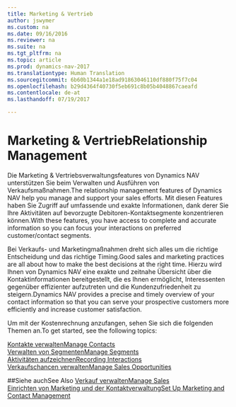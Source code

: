 ```yaml
---
title: Marketing & Vertrieb
author: jswymer
ms.custom: na
ms.date: 09/16/2016
ms.reviewer: na
ms.suite: na
ms.tgt_pltfrm: na
ms.topic: article
ms.prod: dynamics-nav-2017
ms.translationtype: Human Translation
ms.sourcegitcommit: 6b60b1344a1e18ad91863046110df880f75f7c04
ms.openlocfilehash: b29d4364f40730f5eb691c8b05b4048867caeafd
ms.contentlocale: de-at
ms.lasthandoff: 07/19/2017

---
```

# <a name="relationship-management"></a><span data-ttu-id="c31d6-102">Marketing & Vertrieb</span><span class="sxs-lookup"><span data-stu-id="c31d6-102">Relationship Management</span></span>
<span data-ttu-id="c31d6-103">Die Marketing & Vertriebsverwaltungsfeatures von Dynamics NAV unterstützen Sie beim Verwalten und Ausführen von Verkaufsmaßnahmen.</span><span class="sxs-lookup"><span data-stu-id="c31d6-103">The relationship management features of Dynamics NAV help you manage and support your sales efforts.</span></span> <span data-ttu-id="c31d6-104">Mit diesen Features haben Sie Zugriff auf umfassende und exakte Informationen, dank derer Sie Ihre Aktivitäten auf bevorzugte Debitoren-Kontaktsegmente konzentrieren können.</span><span class="sxs-lookup"><span data-stu-id="c31d6-104">With these features, you have access to complete and accurate information so you can focus your interactions on preferred customer/contact segments.</span></span>

<span data-ttu-id="c31d6-105">Bei Verkaufs- und Marketingmaßnahmen dreht sich alles um die richtige Entscheidung und das richtige Timing.</span><span class="sxs-lookup"><span data-stu-id="c31d6-105">Good sales and marketing practices are all about how to make the best decisions at the right time.</span></span> <span data-ttu-id="c31d6-106">Hierzu wird Ihnen von Dynamics NAV eine exakte und zeitnahe Übersicht über die Kontaktinformationen bereitgestellt, die es Ihnen ermöglicht, Interessenten gegenüber effizienter aufzutreten und die Kundenzufriedenheit zu steigern.</span><span class="sxs-lookup"><span data-stu-id="c31d6-106">Dynamics NAV provides a precise and timely overview of your contact information so that you can serve your prospective customers more efficiently and increase customer satisfaction.</span></span>

<span data-ttu-id="c31d6-107">Um mit der Kostenrechnung anzufangen, sehen Sie sich die folgenden Themen an.</span><span class="sxs-lookup"><span data-stu-id="c31d6-107">To get started, see the following topics:</span></span>

[<span data-ttu-id="c31d6-108">Kontakte verwalten</span><span class="sxs-lookup"><span data-stu-id="c31d6-108">Manage Contacts</span></span>](marketing-contacts.md)  
[<span data-ttu-id="c31d6-109">Verwalten von Segmenten</span><span class="sxs-lookup"><span data-stu-id="c31d6-109">Manage Segments</span></span>](marketing-segments.md)  
[<span data-ttu-id="c31d6-110">Aktivitäten aufzeichnen</span><span class="sxs-lookup"><span data-stu-id="c31d6-110">Recording Interactions</span></span>](marketing-interactions.md)  
[<span data-ttu-id="c31d6-111">Verkaufschancen verwalten</span><span class="sxs-lookup"><span data-stu-id="c31d6-111">Manage Sales Opportunities</span></span>](marketing-manage-sales-opportunities.md)

##<a name="see-also"></a><span data-ttu-id="c31d6-112">Siehe auch</span><span class="sxs-lookup"><span data-stu-id="c31d6-112">See Also</span></span>
[<span data-ttu-id="c31d6-113">Verkauf verwalten</span><span class="sxs-lookup"><span data-stu-id="c31d6-113">Manage Sales</span></span>](sales-manage-sales.md)  
[<span data-ttu-id="c31d6-114">Einrichten von Marketing und der Kontaktverwaltung</span><span class="sxs-lookup"><span data-stu-id="c31d6-114">Set Up Marketing and Contact Management</span></span>](marketing-setup-marketing.md)

